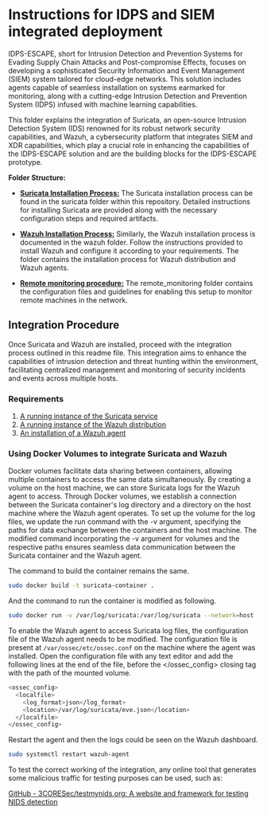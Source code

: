 # Instructions for IDPS and SIEM integrated deployment

IDPS-ESCAPE, short for Intrusion Detection and Prevention Systems for Evading Supply Chain Attacks and Post-compromise Effects, focuses on developing a sophisticated Security Information and Event Management (SIEM) system tailored for cloud-edge networks. This solution includes agents capable of seamless installation on systems earmarked for monitoring, along with a cutting-edge Intrusion Detection and Prevention System (IDPS) infused with machine learning capabilities. 

This folder explains the integration of Suricata, an open-source Intrusion Detection System (IDS) renowned for its robust network security capabilities, and Wazuh, a cybersecurity platform that integrates SIEM and XDR capabilities, which play a crucial role in enhancing the capabilities of the IDPS-ESCAPE solution and are the  building blocks for the IDPS-ESCAPE prototype.


**Folder Structure:**

-   **[Suricata Installation Process:](./suricata/)** The Suricata installation process can be found in the suricata folder within this repository. Detailed instructions for installing Suricata are provided along with the necessary configuration steps and required artifacts.
    
-   **[Wazuh Installation Process:](./wazuh/)** Similarly, the Wazuh installation process is documented in the wazuh folder. Follow the instructions provided to install Wazuh and configure it according to your requirements. The folder contains the installation process for Wazuh distribution and Wazuh agents. 

-   **[Remote monitoring procedure:](./remote_monitoring/)** The remote_monitoring folder contains the configuration files and guidelines for enabling this setup to monitor remote machines in the network. 

## Integration Procedure 
Once Suricata and Wazuh are installed, proceed with the integration process outlined in this readme file. This integration aims to enhance the capabilities of intrusion detection and threat hunting within the environment, facilitating centralized management and monitoring of security incidents and events across multiple hosts. 
 

### Requirements 
1. [A running instance of the Suricata service](./suricata/suricata_installation.md)
2. [A running instance of the Wazuh distribution](./wazuh/wazuh_installation.md)
3. [An installation of a Wazuh agent](./wazuh/wazuh_agents.md)

### Using Docker Volumes to integrate Suricata and Wazuh 

Docker volumes facilitate data sharing between containers, allowing multiple containers to access the same data simultaneously. By creating a volume on the host machine, we can store Suricata logs for the Wazuh agent to access. Through Docker volumes, we establish a connection between the Suricata container's log directory and a directory on the host machine where the Wazuh agent operates. To set up the volume for the log files, we update the run command with the -v argument, specifying the paths for data exchange between the containers and the host machine. The modified command incorporating the -v argument for volumes and the respective paths ensures seamless data communication between the Suricata container and the Wazuh agent. 

The command to build the container remains the same. 
```sh 
sudo docker build -t suricata-container . 
``` 
And the command to run the container is modified as following. 

```sh 
sudo docker run -v /var/log/suricata:/var/log/suricata --network=host --hostname=suricata-instance --name=suricata-instance -d suricata-container
```


To enable the Wazuh agent to access Suricata log files, the configuration file of the Wazuh agent needs to be modified.  The configuration file is present at `/var/ossec/etc/ossec.conf` on the machine where the agent was installed. Open the configuration file with any text editor and add the following lines at the end of the file, before the &lt;/ossec\_config&gt; closing tag with the path of the mounted volume.

```sh
<ossec_config>
  <localfile>
    <log_format>json</log_format>
    <location>/var/log/suricata/eve.json</location>
  </localfile>
</ossec_config>
```

Restart the agent and then the logs could be seen on the Wazuh dashboard.

```sh
sudo systemctl restart wazuh-agent 
```
To test the correct working of the integration, any online tool that generates some malicious traffic for testing purposes can be used, such as: 

[GitHub - 3CORESec/testmynids.org: A website and framework for testing NIDS detection](https://github.com/3CORESec/testmynids.org)  

